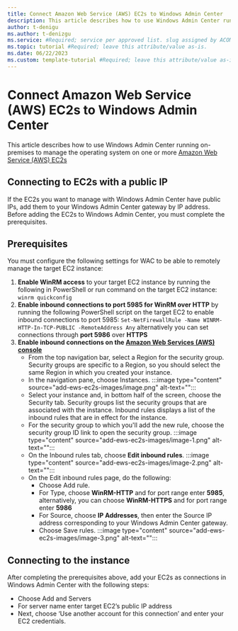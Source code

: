 ```yaml
---
title: Connect Amazon Web Service (AWS) EC2s to Windows Admin Center
description: This article describes how to use Windows Admin Center running on-premises to manage the operating system on one or more on Amazon Web Service (AWS) EC2s.
author: t-denigu
ms.author: t-denizgu
ms.service: #Required; service per approved list. slug assigned by ACOM.
ms.topic: tutorial #Required; leave this attribute/value as-is.
ms.date: 06/22/2023
ms.custom: template-tutorial #Required; leave this attribute/value as-is.
---
```



# Connect Amazon Web Service (AWS) EC2s to Windows Admin Center 

This article describes how to use Windows Admin Center running on-premises to manage the operating system on one or more  [Amazon Web Service (AWS) EC2s](https://docs.aws.amazon.com/AWSEC2/latest/UserGuide/concepts.html)



## Connecting to EC2s with a public IP

If the EC2s you want to manage with Windows Admin Center have public IPs, add them to your Windows Admin Center gateway by IP address. Before adding the EC2s to Windows Admin Center, you must complete the prerequisites.

## Prerequisites

You must configure the following settings for WAC to be able to remotely manage the target EC2 instance:

1. **Enable WinRM access** to your target EC2 instance by running the following in PowerShell or run command on the target EC2 instance:  `winrm quickconfig`
1. **Enable inbound connections to port 5985 for WinRM over HTTP** by running the following PowerShell script on the target EC2 to enable inbound connections to port 5985:  `Set-NetFirewallRule -Name WINRM-HTTP-In-TCP-PUBLIC -RemoteAddress Any` alternatively you can set connections through **port 5986** over **HTTPS**
1. **Enable inbound connections on the [Amazon Web Services (AWS) console](https://aws.amazon.com/console/)**
    - From the top navigation bar, select a Region for the security group. Security groups are specific to a Region, so you should select the same Region in which you created your instance.
    - In the navigation pane, choose Instances.
    :::image type="content" source="add-ews-ec2s-images/image.png" alt-text="":::
    - Select your instance and, in bottom half of the screen, choose the Security tab. Security groups list the security groups that are associated with the instance. Inbound rules displays a list of the inbound rules that are in effect for the instance.
    - For the security group to which you'll add the new rule, choose the security group ID link to open the security group.
    :::image type="content" source="add-ews-ec2s-images/image-1.png" alt-text="":::
    - On the Inbound rules tab, choose **Edit inbound rules**.
    :::image type="content" source="add-ews-ec2s-images/image-2.png" alt-text="":::
    - On the Edit inbound rules page, do the following:
        - Choose Add rule.
        - For Type, choose **WinRM-HTTP** and for port range enter **5985**, alternatively, you can choose **WinRM-HTTPS** and for port range enter **5986**
        - For Source, choose **IP Addresses**, then enter the Source IP address corresponding to your Windows Admin Center gateway.
        - Choose Save rules.
    :::image type="content" source="add-ews-ec2s-images/image-3.png" alt-text="":::

## Connecting to the instance
After completing the prerequisites above, add your EC2s as connections in Windows Admin Center with the following steps:
- Choose Add and Servers
- For server name enter target EC2’s public IP address
- Next, choose ‘Use another account for this connection’ and enter your EC2 credentials.
